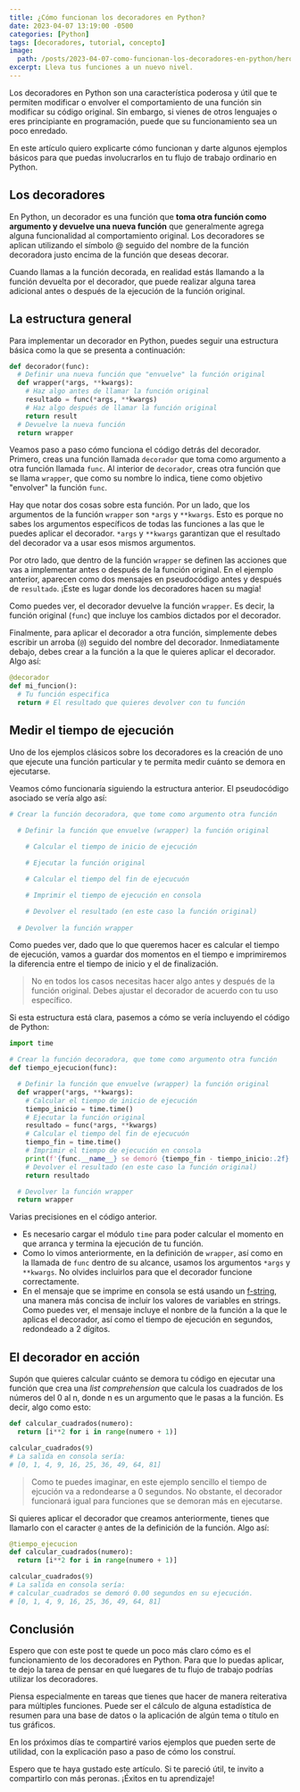 ```yaml
---
title: ¿Cómo funcionan los decoradores en Python?
date: 2023-04-07 13:19:00 -0500
categories: [Python]
tags: [decoradores, tutorial, concepto]
image: 
  path: /posts/2023-04-07-como-funcionan-los-decoradores-en-python/hero.jpg
excerpt: Lleva tus funciones a un nuevo nivel.
---
```


Los decoradores en Python son una característica poderosa y útil que te permiten modificar o envolver el comportamiento de una función sin modificar su código original. Sin embargo, si vienes de otros lenguajes o eres principiante en programación, puede que su funcionamiento sea un poco enredado.

En este artículo quiero explicarte cómo funcionan y darte algunos ejemplos básicos para que puedas involucrarlos en tu flujo de trabajo ordinario en Python.

## Los decoradores

En Python, un decorador es una función que **toma otra función como argumento y devuelve una nueva función** que generalmente agrega alguna funcionalidad al comportamiento original. Los decoradores se aplican utilizando el símbolo @ seguido del nombre de la función decoradora justo encima de la función que deseas decorar.

Cuando llamas a la función decorada, en realidad estás llamando a la función devuelta por el decorador, que puede realizar alguna tarea adicional antes o después de la ejecución de la función original.

## La estructura general

Para implementar un decorador en Python, puedes seguir una estructura básica como la que se presenta a continuación:

```python
def decorador(func):
  # Definir una nueva función que "envuelve" la función original
  def wrapper(*args, **kwargs):
    # Haz algo antes de llamar la función original
    resultado = func(*args, **kwargs)
    # Haz algo después de llamar la función original
    return result
  # Devuelve la nueva función
  return wrapper
```

Veamos paso a paso cómo funciona el código detrás del decorador. Primero, creas una función llamada `decorador` que toma como argumento a otra función llamada `func`. Al interior de `decorador`, creas otra función que se llama `wrapper`, que como su nombre lo indica, tiene como objetivo "envolver" la función `func`.

Hay que notar dos cosas sobre esta función. Por un lado, que los argumentos de la función `wrapper` son `*args` y `**kwargs`. Esto es porque no sabes los argumentos específicos de todas las funciones a las que le puedes aplicar el decorador. `*args` y `**kwargs` garantizan que el resultado del decorador va a usar esos mismos argumentos.

Por otro lado, que dentro de la función `wrapper` se definen las acciones que vas a implementar antes o después de la función original. En el ejemplo anterior, aparecen como dos mensajes en pseudocódigo antes y después de `resultado`. ¡Este es lugar donde los decoradores hacen su magia!

Como puedes ver, el decorador devuelve la función `wrapper`. Es decir, la función original (`func`) que incluye los cambios dictados por el decorador.

Finalmente, para aplicar el decorador a otra función, simplemente debes escribir un arroba (`@`) seguido del nombre del decorador. Inmediatamente debajo, debes crear a la función a la que le quieres aplicar el decorador. Algo así:

```python
@decorador
def mi_funcion():
  # Tu función especifica
  return # El resultado que quieres devolver con tu función
```

## Medir el tiempo de ejecución

Uno de los ejemplos clásicos sobre los decoradores es la creación de uno que ejecute una función particular y te permita medir cuánto se demora en ejecutarse. 

Veamos cómo funcionaría siguiendo la estructura anterior. El pseudocódigo asociado se vería algo así:

```python
# Crear la función decoradora, que tome como argumento otra función

  # Definir la función que envuelve (wrapper) la función original
    
    # Calcular el tiempo de inicio de ejecución

    # Ejecutar la función original

    # Calcular el tiempo del fin de ejecucuón

    # Imprimir el tiempo de ejecución en consola

    # Devolver el resultado (en este caso la función original)
  
  # Devolver la función wrapper
```

Como puedes ver, dado que lo que queremos hacer es calcular el tiempo de ejecución, vamos a guardar dos momentos en el tiempo e imprimiremos la diferencia entre el tiempo de inicio y el de finalización.

> No en todos los casos necesitas hacer algo antes y después de la función original. Debes ajustar el decorador de acuerdo con tu uso específico.

Si esta estructura está clara, pasemos a cómo se vería incluyendo el código de Python:

```python
import time

# Crear la función decoradora, que tome como argumento otra función
def tiempo_ejecucion(func):

  # Definir la función que envuelve (wrapper) la función original
  def wrapper(*args, **kwargs):
    # Calcular el tiempo de inicio de ejecución
    tiempo_inicio = time.time()
    # Ejecutar la función original
    resultado = func(*args, **kwargs)
    # Calcular el tiempo del fin de ejecucuón
    tiempo_fin = time.time()
    # Imprimir el tiempo de ejecución en consola
    print(f'{func.__name__} se demoró {tiempo_fin - tiempo_inicio:.2f} segundos en su ejecución.')
    # Devolver el resultado (en este caso la función original)
    return resultado

  # Devolver la función wrapper
  return wrapper
```

Varias precisiones en el código anterior.

- Es necesario cargar el módulo `time` para poder calcular el momento en que arranca y termina la ejecución de tu función.
- Como lo vimos anteriormente, en la definición de `wrapper`, así como en la llamada de `func` dentro de su alcance, usamos los argumentos `*args` y `**kwargs`. No olvides incluirlos para que el decorador funcione correctamente.
- En el mensaje que se imprime en consola se está usando un [f-string](https://realpython.com/python-f-strings/), una manera más concisa de incluir los valores de variables en strings. Como puedes ver, el mensaje incluye el nonbre de la función a la que le aplicas el decorador, así como el tiempo de ejecución en segundos, redondeado a 2 dígitos.

## El decorador en acción

Supón que quieres calcular cuánto se demora tu código en ejecutar una función que crea una *list comprehension* que calcula los cuadrados de los números del 0 al n, donde n es un argumento que le pasas a la función. Es decir, algo como esto:

```python
def calcular_cuadrados(numero):
  return [i**2 for i in range(numero + 1)]

calcular_cuadrados(9)
# La salida en consola sería:
# [0, 1, 4, 9, 16, 25, 36, 49, 64, 81]
```

> Como te puedes imaginar, en este ejemplo sencillo el tiempo de ejcución va a redondearse a 0 segundos. No obstante, el decorador funcionará igual para funciones que se demoran más en ejecutarse.

Si quieres aplicar el decorador que creamos anteriormente, tienes que llamarlo con el caracter `@` antes de la definición de la función. Algo así:

```python
@tiempo_ejecucion
def calcular_cuadrados(numero):
  return [i**2 for i in range(numero + 1)]

calcular_cuadrados(9)
# La salida en consola sería:
# calcular_cuadrados se demoró 0.00 segundos en su ejecución.
# [0, 1, 4, 9, 16, 25, 36, 49, 64, 81]
```

## Conclusión

Espero que con este post te quede un poco más claro cómo es el funcionamiento de los decoradores en Python. Para que lo puedas aplicar, te dejo la tarea de pensar en qué luegares de tu flujo de trabajo podrías utilizar los decoradores.

Piensa especialmente en tareas que tienes que hacer de manera reiterativa para múltiples funciones. Puede ser el cálculo de alguna estadística de resumen para una base de datos o la aplicación de algún tema o título en tus gráficos.

En los próximos días te compartiré varios ejemplos que pueden serte de utilidad, con la explicación paso a paso de cómo los construí.

Espero que te haya gustado este artículo. Si te pareció útil, te invito a compartirlo con más peronas. ¡Éxitos en tu aprendizaje!
